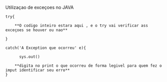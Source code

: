 Utilizaçao de exceçoes no JAVA


    try{

        **O codigo inteiro estara aqui , e o try vai verificar ass exceçoes se houver ou nao**

    }

    catch('A Exception que ocorreu' e){

          sys.out()

        **digita no print o que ocorreu de forma legivel para quem fez o imput identificar seu erro**
    }
